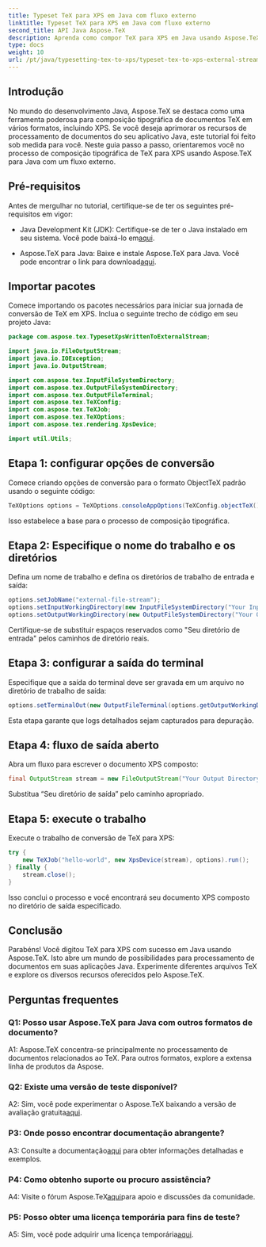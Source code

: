 ```yaml
---
title: Typeset TeX para XPS em Java com fluxo externo
linktitle: Typeset TeX para XPS em Java com fluxo externo
second_title: API Java Aspose.TeX
description: Aprenda como compor TeX para XPS em Java usando Aspose.TeX. Explore orientações passo a passo para um processamento de documentos perfeito.
type: docs
weight: 10
url: /pt/java/typesetting-tex-to-xps/typeset-tex-to-xps-external-stream/
---
```

## Introdução

No mundo do desenvolvimento Java, Aspose.TeX se destaca como uma ferramenta poderosa para composição tipográfica de documentos TeX em vários formatos, incluindo XPS. Se você deseja aprimorar os recursos de processamento de documentos do seu aplicativo Java, este tutorial foi feito sob medida para você. Neste guia passo a passo, orientaremos você no processo de composição tipográfica de TeX para XPS usando Aspose.TeX para Java com um fluxo externo.

## Pré-requisitos

Antes de mergulhar no tutorial, certifique-se de ter os seguintes pré-requisitos em vigor:

-  Java Development Kit (JDK): Certifique-se de ter o Java instalado em seu sistema. Você pode baixá-lo em[aqui](https://www.oracle.com/java/technologies/javase-downloads.html).

-  Aspose.TeX para Java: Baixe e instale Aspose.TeX para Java. Você pode encontrar o link para download[aqui](https://releases.aspose.com/tex/java/).

## Importar pacotes

Comece importando os pacotes necessários para iniciar sua jornada de conversão de TeX em XPS. Inclua o seguinte trecho de código em seu projeto Java:

```java
package com.aspose.tex.TypesetXpsWrittenToExternalStream;

import java.io.FileOutputStream;
import java.io.IOException;
import java.io.OutputStream;

import com.aspose.tex.InputFileSystemDirectory;
import com.aspose.tex.OutputFileSystemDirectory;
import com.aspose.tex.OutputFileTerminal;
import com.aspose.tex.TeXConfig;
import com.aspose.tex.TeXJob;
import com.aspose.tex.TeXOptions;
import com.aspose.tex.rendering.XpsDevice;

import util.Utils;
```

## Etapa 1: configurar opções de conversão

Comece criando opções de conversão para o formato ObjectTeX padrão usando o seguinte código:

```java
TeXOptions options = TeXOptions.consoleAppOptions(TeXConfig.objectTeX());
```

Isso estabelece a base para o processo de composição tipográfica.

## Etapa 2: Especifique o nome do trabalho e os diretórios

Defina um nome de trabalho e defina os diretórios de trabalho de entrada e saída:

```java
options.setJobName("external-file-stream");
options.setInputWorkingDirectory(new InputFileSystemDirectory("Your Input Directory"));
options.setOutputWorkingDirectory(new OutputFileSystemDirectory("Your Output Directory"));
```

Certifique-se de substituir espaços reservados como "Seu diretório de entrada" pelos caminhos de diretório reais.

## Etapa 3: configurar a saída do terminal

Especifique que a saída do terminal deve ser gravada em um arquivo no diretório de trabalho de saída:

```java
options.setTerminalOut(new OutputFileTerminal(options.getOutputWorkingDirectory()));
```

Esta etapa garante que logs detalhados sejam capturados para depuração.

## Etapa 4: fluxo de saída aberto

Abra um fluxo para escrever o documento XPS composto:

```java
final OutputStream stream = new FileOutputStream("Your Output Directory" + options.getJobName() + ".xps");
```

Substitua “Seu diretório de saída” pelo caminho apropriado.

## Etapa 5: execute o trabalho

Execute o trabalho de conversão de TeX para XPS:

```java
try {
    new TeXJob("hello-world", new XpsDevice(stream), options).run();
} finally {
    stream.close();
}
```

Isso conclui o processo e você encontrará seu documento XPS composto no diretório de saída especificado.

## Conclusão

Parabéns! Você digitou TeX para XPS com sucesso em Java usando Aspose.TeX. Isto abre um mundo de possibilidades para processamento de documentos em suas aplicações Java. Experimente diferentes arquivos TeX e explore os diversos recursos oferecidos pelo Aspose.TeX.

## Perguntas frequentes

### Q1: Posso usar Aspose.TeX para Java com outros formatos de documento?

A1: Aspose.TeX concentra-se principalmente no processamento de documentos relacionados ao TeX. Para outros formatos, explore a extensa linha de produtos da Aspose.

### Q2: Existe uma versão de teste disponível?

 A2: Sim, você pode experimentar o Aspose.TeX baixando a versão de avaliação gratuita[aqui](https://releases.aspose.com/).

### P3: Onde posso encontrar documentação abrangente?

 A3: Consulte a documentação[aqui](https://reference.aspose.com/tex/java/) para obter informações detalhadas e exemplos.

### P4: Como obtenho suporte ou procuro assistência?

 A4: Visite o fórum Aspose.TeX[aqui](https://forum.aspose.com/c/tex/47)para apoio e discussões da comunidade.

### P5: Posso obter uma licença temporária para fins de teste?

 A5: Sim, você pode adquirir uma licença temporária[aqui](https://purchase.aspose.com/temporary-license/).